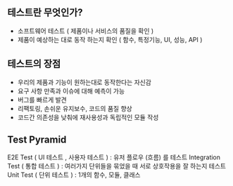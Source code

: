 ## 테스트란 무엇인가?

- 소프트웨어 테스트 ( 제품이나 서비스의 품질을 확인 )
- 제품이 예상하는 대로 동작 하는지 확인 ( 함수, 특정기능, UI, 성능, API )

## 테스트의 장점

- 우리의 제품과 기능이 원하는대로 동작한다는 자신감
- 요구 사항 만족과 이슈에 대해 예측이 가능
- 버그를 빠르게 발견
- 리팩토링, 손쉬운 유지보수, 코드의 품질 향상
- 코드간 의존성을 낮춰에 재사용성과 독립적인 모듈 작성

## Test Pyramid

E2E Test ( UI 테스트 , 사용자 테스트 ) : 유저 플로우 (흐름) 를 테스트
Integration Test ( 통합 테스트 ) : 여러가지 단위들을 묶었을 때 서로 상호작용을 잘 하는지 테스트
Unit Test ( 단위 테스트 ) : 1개의 함수, 모듈, 클래스
